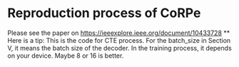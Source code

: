 # Reproduction process of CoRPe
Please see the paper on https://ieeexplore.ieee.org/document/10433728
** Here is a tip: This is the code for CTE process. For the batch_size in Section V, it means the batch size of the decoder. In the training process, it depends on your device. Maybe 8 or 16 is better.
